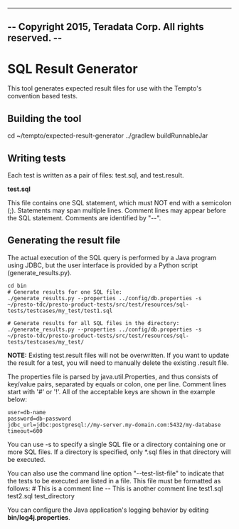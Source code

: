 ---------------------------------------------------------
-- Copyright 2015, Teradata Corp. All rights reserved. --
---------------------------------------------------------

SQL Result Generator
================

This tool generates expected result files for use with the Tempto's convention based tests.

Building the tool
-----------------
cd ~/tempto/expected-result-generator
../gradlew buildRunnableJar

Writing tests
-------------
Each test is written as a pair of files: test.sql, and test.result.

**test.sql**

This file contains one SQL statement, which must NOT end with a semicolon (;).
Statements may span multiple lines.  Comment lines
may appear before the SQL statement.  Comments are identified by "--".

Generating the result file
--------------------------
The actual execution of the SQL query is performed by a Java program using 
JDBC, but the user interface is provided by a Python script (generate_results.py).

    cd bin
    # Generate results for one SQL file:
    ./generate_results.py --properties ../config/db.properties -s ~/presto-tdc/presto-product-tests/src/test/resources/sql-tests/testcases/my_test/test1.sql
    
    # Generate results for all SQL files in the directory:
    ./generate_results.py --properties ../config/db.properties -s ~/presto-tdc/presto-product-tests/src/test/resources/sql-tests/testcases/my_test/

**NOTE:** Existing test.result files will not be overwritten.  If you want to update the result for a test, you will need to manually delete the existing .result file.

The properties file is parsed by java.util.Properties, and thus consists
of key/value pairs, separated by equals or colon, one per line.  Comment
lines start with '#' or '!'.  All of the acceptable keys are shown in the
example below:

    user=db-name
    password=db-password
    jdbc_url=jdbc:postgresql://my-server.my-domain.com:5432/my-database
    timeout=600

You can use -s to specify a single SQL file or a directory containing one or more SQL files.
If a directory is specified, only *.sql files in that directory will be executed.

You can also use the command line option "--test-list-file" to indicate that the tests to be executed are listed in a file.
This file must be formatted as follows:
    # This is a comment line
    -- This is another comment line
    test1.sql
    test2.sql
    test_directory

You can configure the Java application's logging behavior by editing 
**bin/log4j.properties**.


